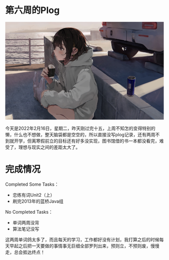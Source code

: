 # 第六周的Plog

![](Source/06/preface.jpg)

​		今天是2022年2月16日，星期二，昨天刚过完十五，上周不知怎的变得特别的懒，什么也不想做，整天脑袋都是空空的，所以直接没写plog记录，还有两周不到就开学，但离寒假前立的目标还有好多没实现，图书馆借的书一本都没看完，难受了，理想与现实之间的差距太大了。



# 完成情况

Completed Some Tasks：

- 恋练有词Unit2（上）
- 刷完2013年的蓝桥Java组

No Completed Tasks：

- 单词两周没背
- 算法笔记没写

​		这两周单词鸽太多了，而且每天的学习，工作都好没有计划，我打算之后的时候每天早起之后把一天要做的事情事无巨细全部罗列出来，预则立，不预则废，慢慢走，总会抵达终点！